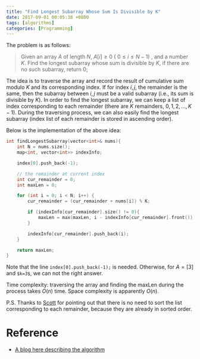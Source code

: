 ```yaml
---
title: "Find Longest Subarray Whose Sum Is Divisible by K"
date: 2017-09-01 00:05:38 +0800
tags: [algorithms]
categories: [Programming]
---
```


The problem is as follows:

> Given an array $A$ of length $N$, $A[i] \ge 0$ ( $0 \le i \le N-1$) , and a
> number $K$. Find the longest subarray whose sum is divisible by $K$, if there
> are no such subarray, return 0;

<!--more-->

The idea is to traverse the array and record the result of cumulative sum
modulo $K$ and its corresponding index. If for index $i, j$, the remainder is
the same, then the subarray between $i, j$ must be a valid subarray (i.e., its
sum is divisible by $K$). In order to find the longest subarray, we can keep a
list of index corresponding to each remainder (there are $K$ remainders, $0, 1,
2, ..., K-1$). During the traversing process, we can also easily find the
longest subarray (index list of each remainder is stored in ascending order).

Below is the implementation of the above idea:

```cpp
int findLongestSubarray(vector<int>& nums){
    int N = nums.size();
    map<int, vector<int>> indexInfo;

    index[0].push_back(-1);

    // the remainder at current index
    int cur_remainder = 0;
    int maxLen = 0;

    for (int i = 0; i < N; i++) {
        cur_remainder = (cur_remainder + nums[i]) % K;

        if (indexInfo[cur_remainder].size() != 0){
            maxLen = max(maxLen, i - indexInfo[cur_remainder].front());
        }

        indexInfo[cur_remainder].push_back(i);
    }

    return maxLen;
}
```

Note that the line `index[0].push_back(-1);` is needed.
Otherwise, for $A = [3]$ and `$k=3$`, we can not the right answer.

Time complexity: traversing the array and finding the maxLen during the process
takes $O(n)$ time. Space complexity is apparently $O(n)$.

P.S. Thanks to [Scott](https://disqus.com/by/disqus_E0q5yo3A2a/) for pointing
out that there is no need to sort the list corresponding to each remainder,
because they are already in sorted order.

# Reference

+ [A blog here describing the algorithm](http://www.zrzahid.com/subarray-with-sum-divisible-by-k/)

